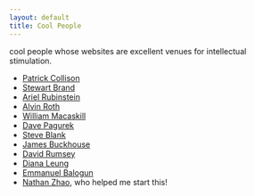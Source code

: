 ```yaml
---
layout: default
title: Cool People 
---
```

cool people whose websites are excellent venues for intellectual stimulation.

- [Patrick Collison](https://patrickcollison.com/)  
- [Stewart Brand](https://sb.longnow.org/SB_homepage/Home.html) 
- [Ariel Rubinstein](https://arielrubinstein.tau.ac.il/) 
- [Alvin Roth](https://marketdesigner.blogspot.com/2025/01/) 
- [William Macaskill](https://www.williammacaskill.com/) 
- [Dave Pagurek](https://www.davepagurek.com/programming/cs488/) 
- [Steve Blank](https://steveblank.com/secret-history/) 
- [James Buckhouse](https://jamesbuckhouse.com/) 
- [David Rumsey](https://www.davidrumsey.com/) 
- [Diana Leung](https://dll110.github.io/)
- [Emmanuel Balogun](https://www.e-balogun.com/)
- [Nathan Zhao](https://nathanzhao.cc/resume), who helped me start this! 







